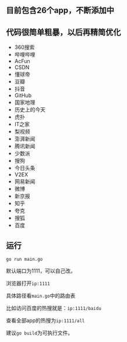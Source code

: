 ## 目前包含26个app，不断添加中
## 代码很简单粗暴，以后再精简优化

+ 360搜索
+ 哔哩哔哩
+ AcFun
+ CSDN
+ 懂球帝
+ 豆瓣
+ 抖音
+ GitHub
+ 国家地理
+ 历史上的今天
+ 虎扑
+ IT之家
+ 梨视频
+ 澎湃新闻
+ 腾讯新闻
+ 少数派
+ 搜狗
+ 今日头条
+ V2EX
+ 网易新闻
+ 微博
+ 新京报
+ 知乎
+ 夸克
+ 搜狐
+ 百度

## 运行

`go run main.go`

默认端口为1111，可以自己改。

浏览器打开`ip:1111`

具体路径看`main.go`中的路由表

比如访问百度的热搜就是：`ip:1111/baidu`

查看全部app的热搜为`ip:1111/all`

建议`go build`为可执行文件。
